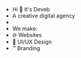 - Hi 👋 It's Deveb
- A creative digital agency
-
- We make:
- 🌐 Websites
- 🎨 UI/UX Design
-  ™️ Branding

<!---
Deveb-co/Deveb-co is a ✨ special ✨ repository because its `README.md` (this file) appears on your GitHub profile.
You can click the Preview link to take a look at your changes.
--->
